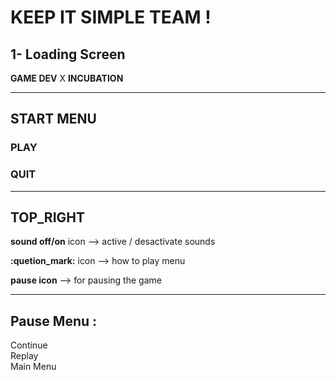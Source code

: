 # KEEP IT SIMPLE TEAM ! 


## 1- Loading Screen
**GAME DEV** X  **INCUBATION**

---
## START MENU

### PLAY
### QUIT 
---

## TOP_RIGHT 

**sound off/on** icon  --> active / desactivate sounds

**:quetion_mark:** icon --> how to play menu  

**pause icon** --> for pausing the game 

---
## Pause Menu :

Continue\
Replay \
Main Menu







